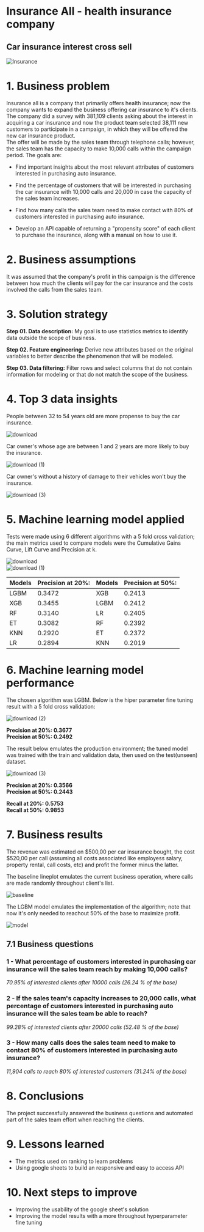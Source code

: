 # **Insurance All** - health insurance company
## **Car insurance interest cross sell**   
![Insurance](https://github.com/Soturno95/Car-Insurance-Interest/assets/95311171/8916c717-9370-40fe-9f74-921e54d3bc87)


# **1. Business problem**
Insurance all is a company that primarily offers health insurance; now the company wants to expand the business offering car insurance to it's clients.   
The company did a survey with 381,109 clients asking about the interest in acquiring a car insurance and now the product team selected 38,111 new customers to participate in a campaign, in which they will be offered the new car insurance product.    
The offer will be made by the sales team through telephone calls; however, the sales team has the capacity to make 10,000 calls within the campaign period.
The goals are:   

- Find important insights about the most relevant attributes of customers interested in purchasing auto insurance.

- Find the percentage of customers that will be interested in purchasing the car insurance with 10,000 calls and 20,000 in case the capacity of the sales team increases.     
- Find how many calls the sales team need to make contact with 80% of customers interested in purchasing auto insurance.  

- Develop an API capable of returning a "propensity score" of each client to purchase the insurance, along with a manual on how to use it.    

# **2. Business assumptions**

It was assumed that the company's profit in this campaign is the difference between how much the clients will pay for the car insurance and the costs involved the calls from the sales team.  

# **3. Solution strategy**
**Step 01. Data description:** My goal is to use statistics metrics to identify data outside the scope of business.   

**Step 02. Feature engineering:** Derive new attributes based on the original variables to better describe the phenomenon that will be modeled.    

**Step 03. Data filtering:** Filter rows and select columns that do not contain information for modeling or that do not match the scope of the business.   

# **4. Top 3 data insights**   

People between 32 to 54 years old are more propense to buy the car insurance.    

![download](https://github.com/Soturno95/Car-Insurance-Interest/assets/95311171/4a0ea4bf-ce45-40ca-9f73-f84557dcaca8)

Car owner's whose age are between 1 and 2 years are more likely to buy the insurance.   

![download (1)](https://github.com/Soturno95/Car-Insurance-Interest/assets/95311171/c2eb07b8-332c-46ea-93e6-d4693f0c047a)

Car owner's without a history of damage to their vehicles won't buy the insurance.       

![download (3)](https://github.com/Soturno95/Car-Insurance-Interest/assets/95311171/916b97cb-ee91-4d9f-ad20-f0f4b0c39a05)

# **5. Machine learning model applied**   
Tests were made using 6 different algorithms with a 5 fold cross validation; the main metrics used to compare models were the Cumulative Gains Curve, Lift Curve and Precision at k.    

![download](https://github.com/Soturno95/Car-Insurance-Interest/assets/95311171/3264d9fd-f107-4fc3-9b25-9efb80eff749)   
![download (1)](https://github.com/Soturno95/Car-Insurance-Interest/assets/95311171/907f7b70-46b5-4e98-b786-640d6f4f67b6)   

|Models| Precision at 20%:| Models| Precision at 50%:|
|---------|---------------------|--------------|--------|
|LGBM    |0.3472|  XGB | 0.2413 |
|XGB     |0.3455|  LGBM | 0.2412 |
|RF      |0.3140|  LR| 0.2405 |
|ET      |0.3082|  RF| 0.2392 |
|KNN     |0.2920|  ET | 0.2372| 
|LR      |0.2894|  KNN| 0.2019|

# **6. Machine learning model performance**   

The chosen algorithm was LGBM. Below is the hiper parameter fine tuning result with a 5 fold cross validation:   

![download (2)](https://github.com/Soturno95/Car-Insurance-Interest/assets/95311171/364aabb9-be1e-4d52-acf0-f49d33d2ea0a)   

**Precision at 20%: 0.3677**    
**Precision at 50%: 0.2492**    

The result below emulates the production environment; the tuned model was trained with the train and validation data, then used on the test(unseen) dataset.

![download (3)](https://github.com/Soturno95/Car-Insurance-Interest/assets/95311171/e16d527a-fe7b-4850-8216-a0948c3fdf32)

**Precision at 20%: 0.3566**       
**Precision at 50%: 0.2443**  

**Recall at 20%: 0.5753**       
**Recall at 50%: 0.9853**       

# **7. Business results**   

The revenue was estimated on $500,00 per car insurance bought, the cost $520,00 per call (assuming all costs associated like employess salary, property rental, call costs, etc) and profit the former minus the latter.    

The baseline lineplot emulates the current business operation, where calls are made randomly throughout client's list.

![baseline](https://github.com/Eduardo-95-DS/Car-Insurance-Interest/assets/95311171/683daccb-33b1-4c62-9b7f-3b0669bbb7e5)    


The LGBM model emulates the implementation of the algorithm; note that now it's only needed to reachout 50% of the base to maximize profit. 
    
![model](https://github.com/Eduardo-95-DS/Car-Insurance-Interest/assets/95311171/95211484-7359-4795-abef-1bd238aaabf9)

## **7.1 Business questions**   

### 1 - What percentage of customers interested in purchasing car insurance will the sales team reach by making 10,000 calls?

*70.95% of interested clients after 10000 calls (26.24 % of the base)*  

### 2 - If the sales team's capacity increases to 20,000 calls, what percentage of customers interested in purchasing auto insurance will the sales team be able to reach?  

*99.28% of interested clients after 20000 calls (52.48 % of the base)*   

### 3 - How many calls does the sales team need to make to contact 80% of customers interested in purchasing auto insurance?   

*11,904 calls to reach 80% of interested customers (31.24% of the base)*

# **8. Conclusions**

The project successfully answered the business questions and automated part of the sales team effort when reaching the clients.   

# **9. Lessons learned**   

- The metrics used on ranking to learn problems
- Using google sheets to build an responsive and easy to access API

# **10. Next steps to improve**   

- Improving the usability of the google sheet's solution
- Improving the model results with a more throughout hyperparameter fine tuning
